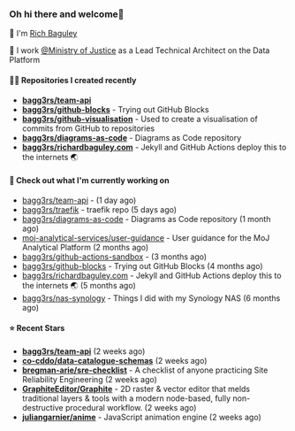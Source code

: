 ### Oh hi there and welcome👋

👐 I'm [Rich Baguley](https://richardbaguley.com/about)

🏢 I work [@Ministry of Justice](https://github.com/ministryofjustice) as a Lead Technical Architect on the Data Platform

#### 👨‍💻 Repositories I created recently
- **[bagg3rs/team-api](https://github.com/bagg3rs/team-api)**
- **[bagg3rs/github-blocks](https://github.com/bagg3rs/github-blocks)** - Trying out GitHub Blocks
- **[bagg3rs/github-visualisation](https://github.com/bagg3rs/github-visualisation)** - Used to create a visualisation of commits from GitHub to repositories
- **[bagg3rs/diagrams-as-code](https://github.com/bagg3rs/diagrams-as-code)** - Diagrams as Code repository
- **[bagg3rs/richardbaguley.com](https://github.com/bagg3rs/richardbaguley.com)** - Jekyll and GitHub Actions deploy this to the internets 🌏

#### 👷 Check out what I'm currently working on

- [bagg3rs/team-api](https://github.com/bagg3rs/team-api) -  (1 day ago)
- [bagg3rs/traefik](https://github.com/bagg3rs/traefik) - traefik repo (5 days ago)
- [bagg3rs/diagrams-as-code](https://github.com/bagg3rs/diagrams-as-code) - Diagrams as Code repository (1 month ago)
- [moj-analytical-services/user-guidance](https://github.com/moj-analytical-services/user-guidance) - User guidance for the MoJ Analytical Platform (2 months ago)
- [bagg3rs/github-actions-sandbox](https://github.com/bagg3rs/github-actions-sandbox) -  (3 months ago)
- [bagg3rs/github-blocks](https://github.com/bagg3rs/github-blocks) - Trying out GitHub Blocks (4 months ago)
- [bagg3rs/richardbaguley.com](https://github.com/bagg3rs/richardbaguley.com) - Jekyll and GitHub Actions deploy this to the internets 🌏 (5 months ago)
- [bagg3rs/nas-synology](https://github.com/bagg3rs/nas-synology) - Things I did with my Synology NAS (6 months ago)

#### ⭐ Recent Stars


- **[bagg3rs/team-api](https://github.com/bagg3rs/team-api)** (2 weeks ago)
- **[co-cddo/data-catalogue-schemas](https://github.com/co-cddo/data-catalogue-schemas)** (2 weeks ago)
- **[bregman-arie/sre-checklist](https://github.com/bregman-arie/sre-checklist)** - A checklist of anyone practicing Site Reliability Engineering (2 weeks ago)
- **[GraphiteEditor/Graphite](https://github.com/GraphiteEditor/Graphite)** - 2D raster &amp; vector editor that melds traditional layers &amp; tools with a modern node-based, fully non-destructive procedural workflow. (2 weeks ago)
- **[juliangarnier/anime](https://github.com/juliangarnier/anime)** - JavaScript animation engine (2 weeks ago)
